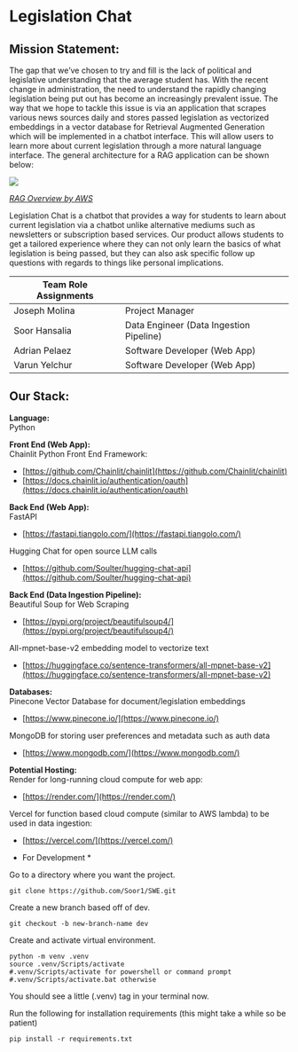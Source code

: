 # **Legislation Chat**

## Mission Statement:

The gap that we’ve chosen to try and fill is the lack of political and legislative understanding that the average student has. With the recent change in administration, the need to understand the rapidly changing legislation being put out has become an increasingly prevalent issue. The way that we hope to tackle this issue is via an application that scrapes various news sources daily and stores passed legislation as vectorized embeddings in a vector database for Retrieval Augmented Generation  which will be implemented in a chatbot interface. This will allow users to learn more about current legislation through a more natural language interface. The general architecture for a RAG application can be shown below:

![](https://docs.aws.amazon.com/images/sagemaker/latest/dg/images/jumpstart/jumpstart-fm-rag.jpg)

*[RAG Overview by AWS](https://aws.amazon.com/what-is/retrieval-augmented-generation/)*

 Legislation Chat is a chatbot that provides a way for students to learn about current legislation via a chatbot unlike alternative mediums such as newsletters or subscription based services. Our product allows students to get a tailored experience where they can not only learn the basics of what legislation is being passed, but they can also ask specific follow up questions with regards to things like personal implications.



| Team Role Assignments |  |
| ----- | :---- |
| Joseph Molina | Project Manager |
| Soor Hansalia | Data Engineer (Data Ingestion Pipeline) |
| Adrian Pelaez | Software Developer (Web App) |
| Varun Yelchur | Software Developer (Web App) |


## Our Stack:

**Language:**  
Python

**Front End (Web App):**  
Chainlit Python Front End Framework:

* [https://github.com/Chainlit/chainlit](https://github.com/Chainlit/chainlit)   
* [https://docs.chainlit.io/authentication/oauth](https://docs.chainlit.io/authentication/oauth) 

**Back End (Web App):**  
FastAPI

* [https://fastapi.tiangolo.com/](https://fastapi.tiangolo.com/) 

Hugging Chat for open source LLM calls

* [https://github.com/Soulter/hugging-chat-api](https://github.com/Soulter/hugging-chat-api) 

**Back End (Data Ingestion Pipeline):**  
Beautiful Soup for Web Scraping

* [https://pypi.org/project/beautifulsoup4/](https://pypi.org/project/beautifulsoup4/) 

All-mpnet-base-v2 embedding model to vectorize text

* [https://huggingface.co/sentence-transformers/all-mpnet-base-v2](https://huggingface.co/sentence-transformers/all-mpnet-base-v2) 

**Databases:**  
Pinecone Vector Database for document/legislation embeddings

* [https://www.pinecone.io/](https://www.pinecone.io/) 

MongoDB for storing user preferences and metadata such as auth data

* [https://www.mongodb.com/](https://www.mongodb.com/) 

**Potential Hosting:**  
Render for long-running cloud compute for web app:

* [https://render.com/](https://render.com/) 

Vercel for function based cloud compute (similar to AWS lambda) to be used in data ingestion:

* [https://vercel.com/](https://vercel.com/) 


* For Development *

Go to a directory where you want the project.
```
git clone https://github.com/Soor1/SWE.git
```

Create a new branch based off of dev.
```
git checkout -b new-branch-name dev
```

Create and activate virtual environment.
```
python -m venv .venv
source .venv/Scripts/activate 
#.venv/Scripts/activate for powershell or command prompt
#.venv/Scripts/activate.bat otherwise
```
You should see a little (.venv) tag in your terminal now.


Run the following for installation requirements (this might take a while so be patient)
```
pip install -r requirements.txt
```